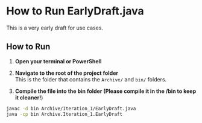 # How to Run EarlyDraft.java

This is a very early draft for use cases.

## How to Run

1. **Open your terminal or PowerShell**
2. **Navigate to the root of the project folder**  
   This is the folder that contains the `Archive/` and `bin/` folders.

3. **Compile the file into the bin folder (Please compile it in the /bin to keep it cleaner!**)
```bash
javac -d bin Archive/Iteration_1/EarlyDraft.java
java -cp bin Archive.Iteration_1.EarlyDraft

